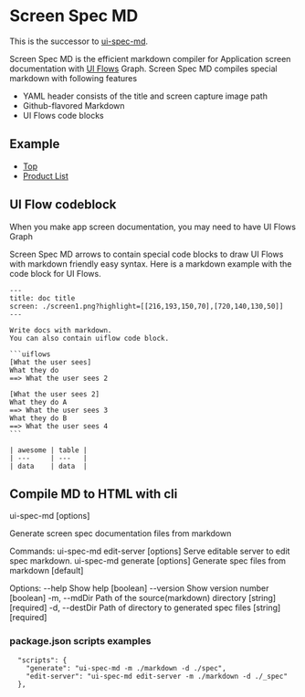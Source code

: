 # Screen Spec MD

This is the successor to [ui\-spec\-md](https://github.com/pxgrid/ui-spec-md).

Screen Spec MD is the efficient markdown compiler for Application screen documentation with [UI Flows](https://signalvnoise.com/posts/1926-a-shorthand-for-designing-ui-flows) Graph.
Screen Spec MD compiles special markdown with following features

-   YAML header consists of the title and screen capture image path
-   Github-flavored Markdown
-   UI Flows code blocks

## Example

-   [Top](https://ui-spec-md-example.netlify.com/)
-   [Product List](https://ui-spec-md-example.netlify.com/product/index.html)

## UI Flow codeblock

When you make app screen documentation, you may need to have UI Flows Graph

Screen Spec MD arrows to contain special code blocks to draw UI Flows with markdown friendly easy syntax.
Here is a markdown example with the code block for UI Flows.

    ---
    title: doc title
    screen: ./screen1.png?highlight=[[216,193,150,70],[720,140,130,50]]
    ---

    Write docs with markdown.
    You can also contain uiflow code block.

    ```uiflows
    [What the user sees]
    What they do
    ==> What the user sees 2

    [What the user sees 2]
    What they do A
    ==> What the user sees 3
    What they do B
    ==> What the user sees 4
    ```

    | awesome | table |
    | ---     | ---   |
    | data    | data  |

## Compile MD to HTML with cli

ui-spec-md [options]

Generate screen spec documentation files from markdown

Commands:
ui-spec-md edit-server [options] Serve editable server to edit spec markdown.
ui-spec-md generate [options] Generate spec files from markdown [default]

Options:
--help Show help [boolean]
--version Show version number [boolean]
-m, --mdDir Path of the source(markdown) directory [string][required]
-d, --destDir Path of directory to generated spec files [string][required]

### package.json scripts examples

```
  "scripts": {
    "generate": "ui-spec-md -m ./markdown -d ./spec",
    "edit-server": "ui-spec-md edit-server -m ./markdown -d ./_spec"
  },
```
